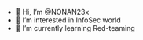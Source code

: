 - 👋 Hi, I’m @NONAN23x
- 👀 I’m interested in InfoSec world
- 🌱 I’m currently learning Red-teaming

<!---
NONAN23x/NONAN23x is a ✨ special ✨ repository because its `README.md` (this file) appears on your GitHub profile.
You can click the Preview link to take a look at your changes.
--->
